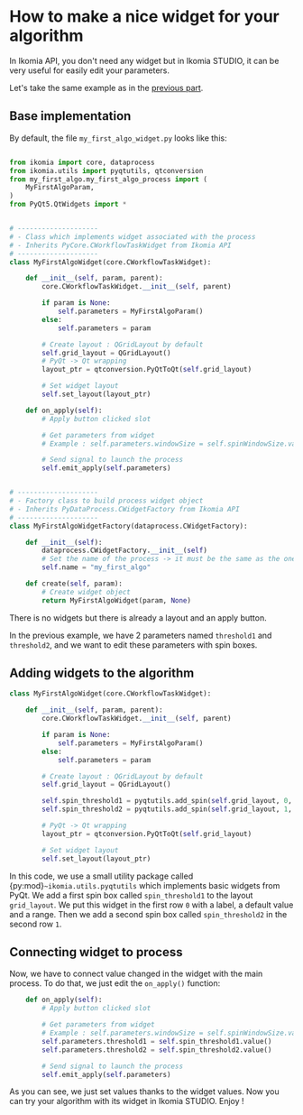 # How to make a nice widget for your algorithm

In Ikomia API, you don't need any widget but in Ikomia STUDIO, it can be very useful for easily edit your parameters.

Let's take the same example as in the [previous part](index.md).

## Base implementation

By default, the file `my_first_algo_widget.py` looks like this:

```python

from ikomia import core, dataprocess
from ikomia.utils import pyqtutils, qtconversion
from my_first_algo.my_first_algo_process import (
    MyFirstAlgoParam,
)
from PyQt5.QtWidgets import *


# --------------------
# - Class which implements widget associated with the process
# - Inherits PyCore.CWorkflowTaskWidget from Ikomia API
# --------------------
class MyFirstAlgoWidget(core.CWorkflowTaskWidget):

    def __init__(self, param, parent):
        core.CWorkflowTaskWidget.__init__(self, parent)

        if param is None:
            self.parameters = MyFirstAlgoParam()
        else:
            self.parameters = param

        # Create layout : QGridLayout by default
        self.grid_layout = QGridLayout()
        # PyQt -> Qt wrapping
        layout_ptr = qtconversion.PyQtToQt(self.grid_layout)

        # Set widget layout
        self.set_layout(layout_ptr)

    def on_apply(self):
        # Apply button clicked slot

        # Get parameters from widget
        # Example : self.parameters.windowSize = self.spinWindowSize.value()

        # Send signal to launch the process
        self.emit_apply(self.parameters)


# --------------------
# - Factory class to build process widget object
# - Inherits PyDataProcess.CWidgetFactory from Ikomia API
# --------------------
class MyFirstAlgoWidgetFactory(dataprocess.CWidgetFactory):

    def __init__(self):
        dataprocess.CWidgetFactory.__init__(self)
        # Set the name of the process -> it must be the same as the one declared in the process factory class
        self.name = "my_first_algo"

    def create(self, param):
        # Create widget object
        return MyFirstAlgoWidget(param, None)

```
There is no widgets but there is already a layout and an apply button.

In the previous example, we have 2 parameters named `threshold1` and `threshold2`, and we want to edit these parameters with spin boxes.

## Adding widgets to the algorithm

```python
class MyFirstAlgoWidget(core.CWorkflowTaskWidget):

    def __init__(self, param, parent):
        core.CWorkflowTaskWidget.__init__(self, parent)

        if param is None:
            self.parameters = MyFirstAlgoParam()
        else:
            self.parameters = param

        # Create layout : QGridLayout by default
        self.grid_layout = QGridLayout()

        self.spin_threshold1 = pyqtutils.add_spin(self.grid_layout, 0, "threshold1", 100, min=0, max=255)
        self.spin_threshold2 = pyqtutils.add_spin(self.grid_layout, 1, "threshold2", 200, min=0, max=255)

        # PyQt -> Qt wrapping
        layout_ptr = qtconversion.PyQtToQt(self.grid_layout)

        # Set widget layout
        self.set_layout(layout_ptr)
```
In this code, we use a small utility package called {py:mod}`~ikomia.utils.pyqtutils` which implements basic widgets from PyQt.
We add a first spin box called `spin_threshold1` to the layout `grid_layout`. We put this widget in the first row `0` with a label, a default value and a range.
Then we add a second spin box called `spin_threshold2` in the second row `1`.

## Connecting widget to process

Now, we have to connect value changed in the widget with the main process. To do that, we just edit the `on_apply()` function:
```python
    def on_apply(self):
        # Apply button clicked slot

        # Get parameters from widget
        # Example : self.parameters.windowSize = self.spinWindowSize.value()
        self.parameters.threshold1 = self.spin_threshold1.value()
        self.parameters.threshold2 = self.spin_threshold2.value()

        # Send signal to launch the process
        self.emit_apply(self.parameters)
```
As you can see, we just set values thanks to the widget values. Now you can try your algorithm with its widget in Ikomia STUDIO. Enjoy !